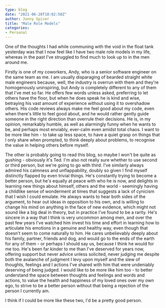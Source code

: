 ```yaml
---
type: blog
date: "2021-06-28T18:02:50Z"
author: Jonny Spicer
title: "Male Role Models"
categories:
- Personal
---
```

One of the thoughts I had while communing with the void in the float tank yesterday was that I now feel like I have two male role models in my life, whereas
in the past I've struggled to find much to look up to in the men around me.

Firstly is one of my coworkers, Andy, who is a senior software engineer on the same team as me. I am usually disparaging of bearded straight white male
engineers because, well, the industry is overrun with them and they're homogenously uninspiring, but Andy is completely different to any of them that I've
met so far. He offers few words unless asked, preferring to let others have the floor, but when he does speak he is kind and wise, betraying his vast
amount of experience without using it to overshadow others. His code reviews always make me feel good about my code, even when there's little to feel
good about, and he would rather gently guide someone in the right direction than overrule their decisions. He is, in my opinion, remarkably humble, as well
as alarmingly funny when he wants to be, and perhaps most enviably, ever-calm even amidst total chaos. I want to be more like him - to take up less space,
to have a quiet grasp on things that I only share when prompted, to think deeply about problems, to recognise the value in helping others before myself.

The other is probably going to read this blog, so maybe I won't be quite as gushing - obviously it's Ted. I'm also not really sure whether to use second
or third person, but we're going to go with third. I've similarly always admired his calmness and unflappability, doubly so given I find myself distinctly
flapped by even trivial things. He's constantly trying to become a better person, but he's equally at peace with who he is now, and delights in learning
new things about himself, others and the world - seemingly having a childlike sense of wonderment at times that suggests a lack of cynicism that I wish
I could emulate. He always wants to hear both sides of the argument, to hear out ideas in opposition to his own, and is willing to change his mind on
anything in the face of new evidence, which might not sound like a big deal in theory, but in practice I've found to be a rarity. He's sincere in a way that 
I think is very uncommon among men, and over the past few years I've watched him invest his time and effort in learning how to articulate his emotions in a 
genuine and healthy way, even though that doesn't seem to come naturally to him. He cares unbelievably deeply about his family, partner, friends and dog,
and would go to the ends of the earth for any of them - or perhaps I should say us, because I think he would for me too. He's been far kinder to me than I've
deserved for years now, offering support but never advice unless solicited, never judging me despite both the avalanche of judgment I levy upon myself and
the slew of thoughts, feelings and I actions I've shared with him that were undeniably deserving of being judged. I would like to be more like him too -
to better understand the space between thoughts and feelings and words and actions, to value the health and happiness of my loved ones over my own ego, to
strive to be a better person without that being a rejection of the person I currently am.

I think if I could be more like these two, I'd be a pretty good person.
